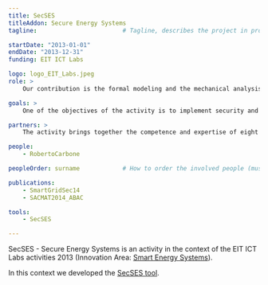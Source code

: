 ```yaml
---
title: SecSES
titleAddon: Secure Energy Systems
tagline:                        # Tagline, describes the project in projects' list

startDate: "2013-01-01"
endDate: "2013-12-31"
funding: EIT ICT Labs

logo: logo_EIT_Labs.jpeg
role: >
    Our contribution is the formal modeling and the mechanical analysis of security protocols and policies used in the complex scenario of the Secure Smart Home Energy Gateway for Smart Buildings.

goals: >
    One of the objectives of the activity is to implement security and privacy related features for an energy box in a smart home gateway.

partners: >
    The activity brings together the competence and expertise of eight partners.  With respect to the secure smart home gateway, the activity builds on the networking expertise of Telecom Italia. It is then combined with the expertise in formal protocol security analysis of FBK, joined with the background in security certification of Engineering, and the expertise in data privacy and anomaly detection of two academic partners. With respect to targeted attacks, the activity builds on the track record of  two academic partners in targeted attack detection and power system IT infrastructures. The technical expertise is completed by the standardization experience of Siemens.

people:
    - RobertoCarbone

peopleOrder: surname            # How to order the involved people (must be one of the fields belonging to the "people" structure)

publications:
    - SmartGridSec14
    - SACMAT2014_ABAC

tools:
    - SecSES

---
```


SecSES - Secure Energy Systems is an activity in the context of the EIT ICT Labs activities 2013 (Innovation Area: [Smart Energy Systems](http://www.eitictlabs.eu/innovation-areas/smart-energy-systems/)).

In this context we developed the [SecSES tool](/tools/SecSES).